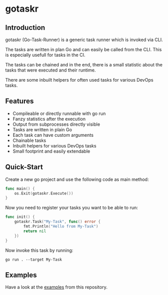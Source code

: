 # gotaskr

## Introduction
gotaskr (Go-Task-Runner) is a generic task runner which is invoked via CLI.

The tasks are written in plan Go and can easily be called from the CLI.
This is especially usefull for tasks in the CI.

The tasks can be chained and in the end, there is a small statistic about
the tasks that were executed and their runtime.

There are some inbuilt helpers for often used tasks for various DevOps tasks.

## Features
- Compileable or directly runnable with go run
- Fanzy statistics after the execution
- Output from subprocesses directly visible
- Tasks are written in plain Go
- Each task can have custom arguments
- Chainable tasks
- Inbuilt helpers for various DevOps tasks
- Small footprint and easily extendable

## Quick-Start
Create a new go project and use the following code as main method:
```go
func main() {
	os.Exit(gotaskr.Execute())
}
```
Now you need to register your tasks you want to be able to run:
```go
func init() {
	gotaskr.Task("My-Task", func() error {
		fmt.Println("Hello from My-Task")
		return nil
	})
}
```
Now invoke this task by running:
```
go run . --target My-Task
```

## Examples
Have a look at the [examples](examples) from this repository.
